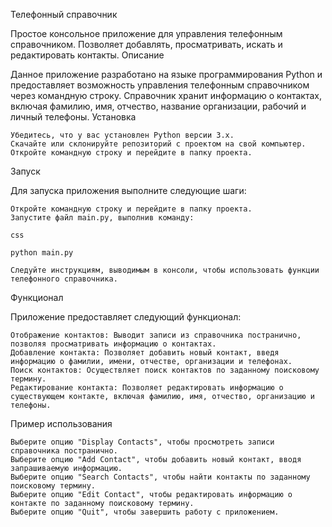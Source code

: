 Телефонный справочник

Простое консольное приложение для управления телефонным справочником. Позволяет добавлять, просматривать, искать и редактировать контакты.
Описание

Данное приложение разработано на языке программирования Python и предоставляет возможность управления телефонным справочником через командную строку. Справочник хранит информацию о контактах, включая фамилию, имя, отчество, название организации, рабочий и личный телефоны.
Установка

    Убедитесь, что у вас установлен Python версии 3.x.
    Скачайте или склонируйте репозиторий с проектом на свой компьютер.
    Откройте командную строку и перейдите в папку проекта.

Запуск

Для запуска приложения выполните следующие шаги:

    Откройте командную строку и перейдите в папку проекта.
    Запустите файл main.py, выполнив команду:

    css

    python main.py

    Следуйте инструкциям, выводимым в консоли, чтобы использовать функции телефонного справочника.

Функционал

Приложение предоставляет следующий функционал:

    Отображение контактов: Выводит записи из справочника постранично, позволяя просматривать информацию о контактах.
    Добавление контакта: Позволяет добавить новый контакт, введя информацию о фамилии, имени, отчестве, организации и телефонах.
    Поиск контактов: Осуществляет поиск контактов по заданному поисковому термину.
    Редактирование контакта: Позволяет редактировать информацию о существующем контакте, включая фамилию, имя, отчество, организацию и телефоны.

Пример использования

    Выберите опцию "Display Contacts", чтобы просмотреть записи справочника постранично.
    Выберите опцию "Add Contact", чтобы добавить новый контакт, вводя запрашиваемую информацию.
    Выберите опцию "Search Contacts", чтобы найти контакты по заданному поисковому термину.
    Выберите опцию "Edit Contact", чтобы редактировать информацию о контакте по заданному поисковому термину.
    Выберите опцию "Quit", чтобы завершить работу с приложением.
